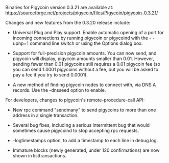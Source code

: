 Binaries for Pigycoin version 0.3.21 are available at:
  https://sourceforge.net/projects/pigycoin/files/Pigycoin/pigycoin-0.3.21/

Changes and new features from the 0.3.20 release include:

* Universal Plug and Play support.  Enable automatic opening of a port for incoming connections by running pigycoin or pigycoind with the - -upnp=1 command line switch or using the Options dialog box.

* Support for full-precision pigycoin amounts.  You can now send, and pigycoin will display, pigycoin amounts smaller than 0.01.  However, sending fewer than 0.01 pigycoins still requires a 0.01 pigycoin fee (so you can send 1.0001 pigycoins without a fee, but you will be asked to pay a fee if you try to send 0.0001).

* A new method of finding pigycoin nodes to connect with, via DNS A records. Use the -dnsseed option to enable.

For developers, changes to pigycoin's remote-procedure-call API:

* New rpc command "sendmany" to send pigycoins to more than one address in a single transaction.

* Several bug fixes, including a serious intermittent bug that would sometimes cause pigycoind to stop accepting rpc requests. 

* -logtimestamps option, to add a timestamp to each line in debug.log.

* Immature blocks (newly generated, under 120 confirmations) are now shown in listtransactions.
